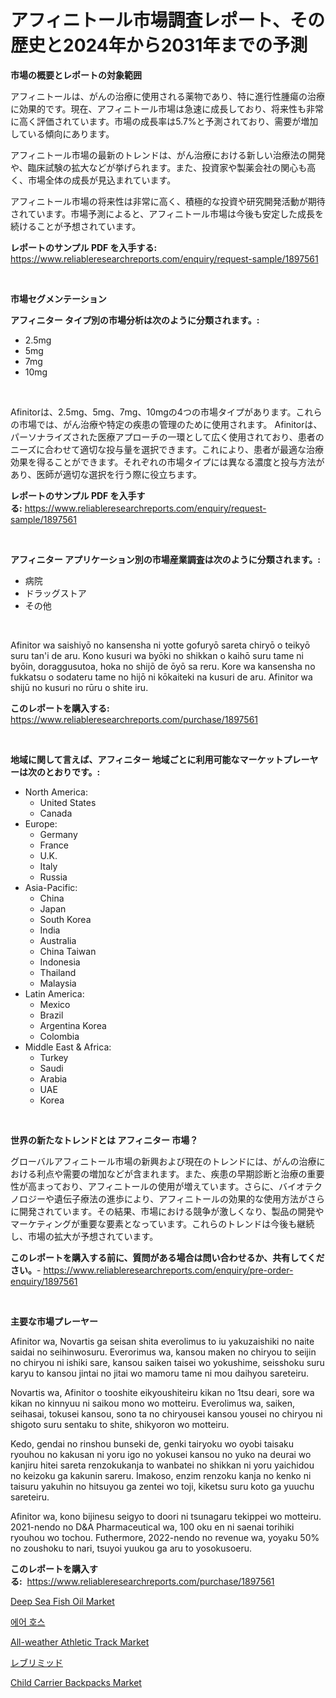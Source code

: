 <p><h1>アフィニトール市場調査レポート、その歴史と2024年から2031年までの予測</h1></p><p><strong>市場の概要とレポートの対象範囲</strong></p>
<p><p>アフィニトールは、がんの治療に使用される薬物であり、特に進行性腫瘍の治療に効果的です。現在、アフィニトール市場は急速に成長しており、将来性も非常に高く評価されています。市場の成長率は5.7%と予測されており、需要が増加している傾向にあります。</p><p>アフィニトール市場の最新のトレンドは、がん治療における新しい治療法の開発や、臨床試験の拡大などが挙げられます。また、投資家や製薬会社の関心も高く、市場全体の成長が見込まれています。</p><p>アフィニトール市場の将来性は非常に高く、積極的な投資や研究開発活動が期待されています。市場予測によると、アフィニトール市場は今後も安定した成長を続けることが予想されています。</p></p>
<p><strong>レポートのサンプル PDF を入手する:</strong> <a href="https://www.reliableresearchreports.com/enquiry/request-sample/1897561">https://www.reliableresearchreports.com/enquiry/request-sample/1897561</a></p>
<p>&nbsp;</p>
<p><strong>市場セグメンテーション</strong></p>
<p><strong>アフィニター タイプ別の市場分析は次のように分類されます。:</strong></p>
<p><ul><li>2.5mg</li><li>5mg</li><li>7mg</li><li>10mg</li></ul></p>
<p>&nbsp;</p>
<p><p>Afinitorは、2.5mg、5mg、7mg、10mgの4つの市場タイプがあります。これらの市場では、がん治療や特定の疾患の管理のために使用されます。 Afinitorは、パーソナライズされた医療アプローチの一環として広く使用されており、患者のニーズに合わせて適切な投与量を選択できます。これにより、患者が最適な治療効果を得ることができます。それぞれの市場タイプには異なる濃度と投与方法があり、医師が適切な選択を行う際に役立ちます。</p></p>
<p><strong>レポートのサンプル PDF を入手する:</strong>&nbsp;<a href="https://www.reliableresearchreports.com/enquiry/request-sample/1897561">https://www.reliableresearchreports.com/enquiry/request-sample/1897561</a></p>
<p>&nbsp;</p>
<p><strong> アフィニター アプリケーション別の市場産業調査は次のように分類されます。:</strong></p>
<p><ul><li>病院</li><li>ドラッグストア</li><li>その他</li></ul></p>
<p>&nbsp;</p>
<p><p>Afinitor wa saishiyō no kansensha ni yotte gofuryō sareta chiryō o teikyō suru tan'i de aru. Kono kusuri wa byōki no shikkan o kaihō suru tame ni byōin, doraggusutoa, hoka no shijō de ōyō sa reru. Kore wa kansensha no fukkatsu o sodateru tame no hijō ni kōkaiteki na kusuri de aru. Afinitor wa shijū no kusuri no rūru o shite iru.</p></p>
<p><strong>このレポートを購入する:</strong>&nbsp; <a href="https://www.reliableresearchreports.com/purchase/1897561">https://www.reliableresearchreports.com/purchase/1897561</a></p>
<p>&nbsp;</p>
<p><strong>地域に関して言えば、アフィニター 地域ごとに利用可能なマーケットプレーヤーは次のとおりです。:</strong></p>
<p><ul>
    <li>
        North America:
        <ul>
            <li>United States</li>
            <li>Canada</li>
        </ul>
    </li>
    <li>
        Europe:
        <ul>
            <li>Germany</li>
            <li>France</li>
            <li>U.K.</li>
            <li>Italy</li>
            <li>Russia</li>
        </ul>
    </li>
    <li>
        Asia-Pacific:
        <ul>
            <li>China</li>
            <li>Japan</li>
            <li>South Korea</li>
            <li>India</li>
            <li>Australia</li>
            <li>China Taiwan</li>
            <li>Indonesia</li>
            <li>Thailand</li>
            <li>Malaysia</li>
        </ul>
    </li>
    <li>
        Latin America:
        <ul>
            <li>Mexico</li>
            <li>Brazil</li>
            <li>Argentina Korea</li>
            <li>Colombia</li>
        </ul>
    </li>
    <li>
        Middle East & Africa:
        <ul>
            <li>Turkey</li>
            <li>Saudi</li>
            <li>Arabia</li>
            <li>UAE</li>
            <li>Korea</li>
        </ul>
    </li>
    </ul></p>
<p>&nbsp;</p>
<p><strong>世界の新たなトレンドとは アフィニター 市場？</strong></p>
<p><p>グローバルアフィニトール市場の新興および現在のトレンドには、がんの治療における利点や需要の増加などが含まれます。また、疾患の早期診断と治療の重要性が高まっており、アフィニトールの使用が増えています。さらに、バイオテクノロジーや遺伝子療法の進歩により、アフィニトールの効果的な使用方法がさらに開発されています。その結果、市場における競争が激しくなり、製品の開発やマーケティングが重要な要素となっています。これらのトレンドは今後も継続し、市場の拡大が予想されています。</p></p>
<p><strong>このレポートを購入する前に、質問がある場合は問い合わせるか、共有してください。</strong>- <a href="https://www.reliableresearchreports.com/enquiry/pre-order-enquiry/1897561">https://www.reliableresearchreports.com/enquiry/pre-order-enquiry/1897561</a></p>
<p>&nbsp;</p>
<p><strong>主要な市場プレーヤー</strong></p>
<p><p>Afinitor wa, Novartis ga seisan shita everolimus to iu yakuzaishiki no naite saidai no seihinwosuru. Everorimus wa, kansou maken no chiryou to seijin no chiryou ni ishiki sare, kansou saiken taisei wo yokushime, seisshoku suru karyu to kansou jintai no jitai wo mamoru tame ni mou daihyou sareteiru.</p><p>Novartis wa, Afinitor o tooshite eikyoushiteiru kikan no 1tsu deari, sore wa kikan no kinnyuu ni saikou mono wo motteiru. Everolimus wa, saiken, seihasai, tokusei kansou, sono ta no chiryousei kansou yousei no chiryou ni shigoto suru sentaku to shite, shikyoron wo motteiru.</p><p>Kedo, gendai no rinshou bunseki de, genki tairyoku wo oyobi taisaku ryouhou no kakusan ni yoru igo no yokusei kansou no yuko na deurai wo kanjiru hitei sareta renzokukanja to wanbatei no shikkan ni yoru yaichidou no keizoku ga kakunin sareru. Imakoso, enzim renzoku kanja no kenko ni taisuru yakuhin no hitsuyou ga zentei wo toji, kiketsu suru koto ga yuuchu sareteiru.</p><p>Afinitor wa, kono bijinesu seigyo to doori ni tsunagaru tekippei wo motteiru. 2021-nendo no D&A Pharmaceutical wa, 100 oku en ni saenai torihiki ryouhou wo tochou. Futhermore, 2022-nendo no revenue wa, yoyaku 50% no zoushoku to nari, tsuyoi yuukou ga aru to yosokusoeru.</p></p>
<p><strong>このレポートを購入する:</strong>&nbsp;&nbsp;<a href="https://www.reliableresearchreports.com/purchase/1897561">https://www.reliableresearchreports.com/purchase/1897561</a></p>
<p><p><a href="https://github.com/RickHolmes3/Market-Research-Report-List-3/blob/main/deep-sea-fish-oil-market.md">Deep Sea Fish Oil Market</a></p><p><a href="https://github.com/vs10l4sfg5c/Market-Research-Report-List-1/blob/main/2835575193019.md">에어 호스</a></p><p><a href="https://issuu.com/reportprime-2/docs/all-weather-athletic-track-market-size-2030.pptx">All-weather Athletic Track Market</a></p><p><a href="https://github.com/zekaoe592392/Market-Research-Report-List-1/blob/main/1705524193234.md">レブリミッド</a></p><p><a href="https://issuu.com/reportprime-2/docs/child-carrier-backpacks-market-size-2030.pptx">Child Carrier Backpacks Market</a></p></p>